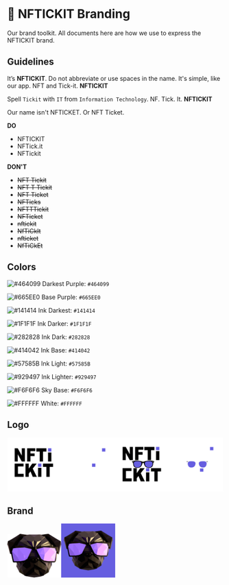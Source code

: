 # 🎨 NFTICKIT Branding

Our brand toolkit. All documents here are how we use to express the NFTICKIT brand.

## Guidelines
It’s **NFTICKIT**. Do not abbreviate or use spaces in the name.
It's simple, like our app. NFT and Tick-it.
**NFTICKIT**

Spell `Tickit` with `IT` from `Information Technology`.
NF. Tick. It.
**NFTICKIT**

Our name isn't NFTICKET. Or NFT Ticket.

**DO**
- NFTICKIT
- NFTick.it
- NFTickit

**DON'T**
- ~~NFT Tickit~~
- ~~NFT T Tickit~~
- ~~NFT Ticket~~
- ~~NFTicks~~
- ~~NFTTTickit~~
- ~~NFTicket~~
- ~~nftickit~~
- ~~NfTiCkIt~~
- ~~nfticket~~
- ~~NfTiCkEt~~

## Colors
![#464099](https://via.placeholder.com/15/464099/464099.png) Darkest Purple: `#464099`

![#665EE0](https://via.placeholder.com/15/665EE0/665EE0.png) Base Purple: `#665EE0`

![#141414](https://via.placeholder.com/15/141414/141414.png) Ink Darkest: `#141414`

![#1F1F1F](https://via.placeholder.com/15/1F1F1F/1F1F1F.png) Ink Darker: `#1F1F1F`

![#282828](https://via.placeholder.com/15/282828/282828.png) Ink Dark: `#282828`

![#414042](https://via.placeholder.com/15/414042/414042.png) Ink Base: `#414042`

![#57585B](https://via.placeholder.com/15/57585B/57585B.png) Ink Light: `#57585B`

![#929497](https://via.placeholder.com/15/929497/929497.png) Ink Lighter: `#929497`

![#F6F6F6](https://via.placeholder.com/15/F6F6F6/F6F6F6.png) Sky Base: `#F6F6F6`

![#FFFFFF](https://via.placeholder.com/15/FFFFFF/FFFFFF.png) White: `#FFFFFF`

## Logo
<img src="black.png" width="25%" height="25%"><img src="white.png" width="25%" height="25%"><img src="black_with_glasses.png" width="25%" height="25%"><img src="white_with_glasses.png" width="25%" height="25%">

## Brand
<img src="plugue.png" width="25%" height="25%"><img src="plugue_the_icon.png" width="25%" height="25%">
